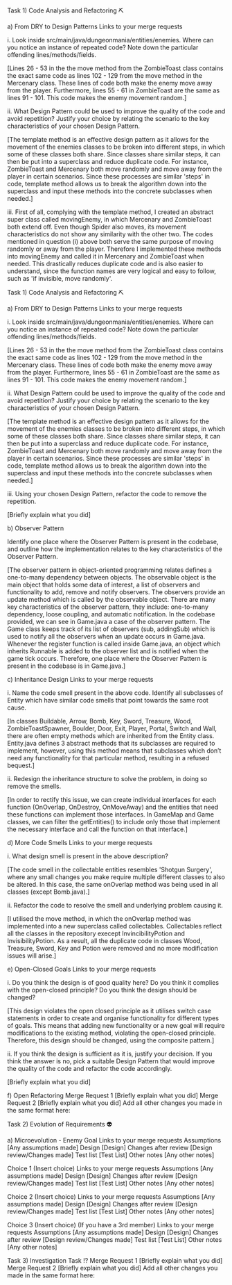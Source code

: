 Task 1) Code Analysis and Refactoring ⛏️

a) From DRY to Design Patterns
Links to your merge requests

i. Look inside src/main/java/dungeonmania/entities/enemies. Where can you notice an instance of repeated code? Note down the particular offending lines/methods/fields.

[Lines 26 - 53 in the the move method from the ZombieToast class contains the exact same code as lines 102 - 129 from the move method in the Mercenary class. These lines of code both make the enemy move away from the player. Furthermore, lines 55 - 61 in ZombieToast are the same as lines 91 - 101. This code makes the enemy movement random.]

ii. What Design Pattern could be used to improve the quality of the code and avoid repetition? Justify your choice by relating the scenario to the key characteristics of your chosen Design Pattern.

[The template method is an effective design pattern as it allows for the movement of the enemies classes to be broken into different steps, in which some of these classes both share. Since classes share similar steps, it can then be put into a superclass and reduce duplicate code. For instance, ZombieToast and Mercenary both move randomly and move away from the player in certain scenarios. Since these processes are similar 'steps' in code, template method allows us to break the algorithm down into the superclass and input these methods into the concrete subclasses when needed.]

iii. First of all, complying with the template method, I created an abstract super class called movingEnemy, in which Mercenary and ZombieToast both extend off. Even though Spider also moves, its movement characteristics do not show any similarity with the other two. The codes mentioned in question (i) above both serve the same purpose of moving randomly or away from the player. Therefore I implemented these methods into movingEnemy and called it in Mercenary and ZombieToast when needed. This drastically reduces duplicate code and is also easier to understand, since the function names are very logical and easy to follow, such as 'if invisible, move randomly'.


Task 1) Code Analysis and Refactoring ⛏️

a) From DRY to Design Patterns
Links to your merge requests

i. Look inside src/main/java/dungeonmania/entities/enemies. Where can you notice an instance of repeated code? Note down the particular offending lines/methods/fields.

[Lines 26 - 53 in the the move method from the ZombieToast class contains the exact same code as lines 102 - 129 from the move method in the Mercenary class. These lines of code both make the enemy move away from the player. Furthermore, lines 55 - 61 in ZombieToast are the same as lines 91 - 101. This code makes the enemy movement random.]

ii. What Design Pattern could be used to improve the quality of the code and avoid repetition? Justify your choice by relating the scenario to the key characteristics of your chosen Design Pattern.

[The template method is an effective design pattern as it allows for the movement of the enemies classes to be broken into different steps, in which some of these classes both share. Since classes share similar steps, it can then be put into a superclass and reduce duplicate code. For instance, ZombieToast and Mercenary both move randomly and move away from the player in certain scenarios. Since these processes are similar 'steps' in code, template method allows us to break the algorithm down into the superclass and input these methods into the concrete subclasses when needed.]

iii. Using your chosen Design Pattern, refactor the code to remove the repetition.

[Briefly explain what you did]

b) Observer Pattern

Identify one place where the Observer Pattern is present in the codebase, and outline how the implementation relates to the key characteristics of the Observer Pattern.

[The observer pattern in object-oriented programming relates defines a one-to-many dependency between objects. The observable object is the main object that holds some data of interest, a list of observers and functionality to add, remove and notify observers. The observers provide an update method which is called by the observable object. There are many key characteristics of the observer pattern, they include: one-to-many dependency, loose coupling, and automatic notification. In the codebase provided, we can see in Game.java a case of the observer pattern. The Game class keeps track of its list of observers (sub, addingSub) which is used to notify all the observers when an update occurs in Game.java. Whenever the register function is called inside Game.java, an object which inherits Runnable is added to the observer list and is notified when the game tick occurs. Therefore, one place where the Observer Pattern is present in the codebase is in Game.java.]

c) Inheritance Design
Links to your merge requests

i. Name the code smell present in the above code. Identify all subclasses of Entity which have similar code smells that point towards the same root cause.

[In classes Buildable, Arrow, Bomb, Key, Sword, Treasure, Wood, ZombieToastSpawner, Boulder, Door, Exit, Player, Portal, Switch and Wall, there are often empty methods which are inherited from the Entity class. Entity.java defines 3 abstract methods that its subclasses are required to implement, however, using this method means that subclasses which don’t need any functionality for that particular method, resulting in a refused bequest.]

ii. Redesign the inheritance structure to solve the problem, in doing so remove the smells.

[In order to rectify this issue, we can create individual interfaces for each function (OnOverlap, OnDestroy, OnMoveAway) and the entities that need these functions can implement those interfaces. In GameMap and Game classes, we can filter the getEntities() to include only those that implement the necessary interface and call the function on that interface.]

d) More Code Smells
Links to your merge requests

i. What design smell is present in the above description?

[The code smell in the collectable entities resembles 'Shotgun Surgery', where any small changes you make require multiple different classes to also be altered. In this case, the same onOverlap method was being used in all classes (except Bomb.java).]

ii. Refactor the code to resolve the smell and underlying problem causing it.

[I utilised the move method, in which the onOverlap method was implemented into a new superclass called collectables. Collectables reflect all the classes in the repository execept InvincibilityPotion and InvisibilityPotion. As a result, all the duplicate code in classes Wood, Treasure, Sword, Key and Potion were removed and no more modification issues will arise.]

e) Open-Closed Goals
Links to your merge requests

i. Do you think the design is of good quality here? Do you think it complies with the open-closed principle? Do you think the design should be changed?

[This design violates the open closed principle as it utilises switch case statements in order to create and organise functionality for different types of goals. This means that adding new functionality or a new goal will require modifications to the existing method, violating the open-closed principle. Therefore, this design should be changed, using the composite pattern.]

ii. If you think the design is sufficient as it is, justify your decision. If you think the answer is no, pick a suitable Design Pattern that would improve the quality of the code and refactor the code accordingly.

[Briefly explain what you did]

f) Open Refactoring
Merge Request 1
[Briefly explain what you did]
Merge Request 2
[Briefly explain what you did]
Add all other changes you made in the same format here:

Task 2) Evolution of Requirements 👽


a) Microevolution - Enemy Goal
Links to your merge requests
Assumptions
[Any assumptions made]
Design
[Design]
Changes after review
[Design review/Changes made]
Test list
[Test List]
Other notes
[Any other notes]

Choice 1 (Insert choice)
Links to your merge requests
Assumptions
[Any assumptions made]
Design
[Design]
Changes after review
[Design review/Changes made]
Test list
[Test List]
Other notes
[Any other notes]

Choice 2 (Insert choice)
Links to your merge requests
Assumptions
[Any assumptions made]
Design
[Design]
Changes after review
[Design review/Changes made]
Test list
[Test List]
Other notes
[Any other notes]

Choice 3 (Insert choice) (If you have a 3rd member)
Links to your merge requests
Assumptions
[Any assumptions made]
Design
[Design]
Changes after review
[Design review/Changes made]
Test list
[Test List]
Other notes
[Any other notes]

Task 3) Investigation Task ⁉️
Merge Request 1
[Briefly explain what you did]
Merge Request 2
[Briefly explain what you did]
Add all other changes you made in the same format here: